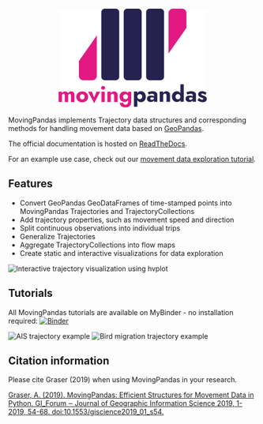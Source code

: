<p align="center">
  <img src="pics/movingpandas.png" alt="MovingPandas logo">
</p>

MovingPandas implements Trajectory data structures and corresponding methods for handling movement data
based on [GeoPandas](https://geopandas.org).

The official documentation is hosted on [ReadTheDocs](https://movingpandas.readthedocs.io).

For an example use case, check out our [movement data exploration tutorial](./exploration.html).


## Features

* Convert GeoPandas GeoDataFrames of time-stamped points into MovingPandas Trajectories and TrajectoryCollections
* Add trajectory properties, such as movement speed and direction
* Split continuous observations into individual trips
* Generalize Trajectories 
* Aggregate TrajectoryCollections into flow maps
* Create static and interactive visualizations for data exploration

 ![Interactive trajectory visualization using hvplot](pics/movingpandas_hvplot2.gif)


## Tutorials

All MovingPandas tutorials are available on MyBinder - no installation required: 
[![Binder](https://mybinder.org/badge_logo.svg)](https://mybinder.org/v2/gh/anitagraser/movingpandas/binder-tag?filepath=tutorials/0_getting_started.ipynb)

![AIS trajectory example](https://user-images.githubusercontent.com/590385/73123652-4eeab080-3f92-11ea-9fb3-15afafcdb33f.PNG)
![Bird migration trajectory example](https://user-images.githubusercontent.com/590385/73123664-5ad67280-3f92-11ea-8b42-02a0135f0f5c.PNG)


## Citation information

Please cite Graser (2019) when using MovingPandas in your research.

[Graser, A. (2019). MovingPandas: Efficient Structures for Movement Data in Python. GI_Forum ‒ Journal of Geographic Information Science 2019, 1-2019, 54-68. doi:10.1553/giscience2019_01_s54.](https://www.austriaca.at/rootcollection?arp=0x003aba2b)
